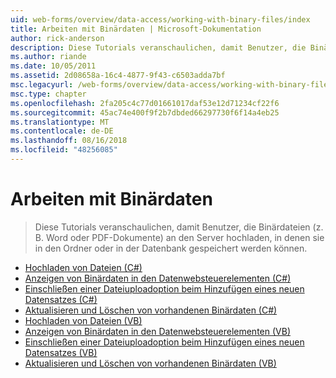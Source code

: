 ```yaml
---
uid: web-forms/overview/data-access/working-with-binary-files/index
title: Arbeiten mit Binärdaten | Microsoft-Dokumentation
author: rick-anderson
description: Diese Tutorials veranschaulichen, damit Benutzer, die Binärdateien (z. B. Word oder PDF-Dokumente) an den Server hochladen, in denen sie in den Ordner oder in der Datenbank gespeichert werden können.
ms.author: riande
ms.date: 10/05/2011
ms.assetid: 2d08658a-16c4-4877-9f43-c6503adda7bf
msc.legacyurl: /web-forms/overview/data-access/working-with-binary-files
msc.type: chapter
ms.openlocfilehash: 2fa205c4c77d01661017daf53e12d71234cf22f6
ms.sourcegitcommit: 45ac74e400f9f2b7dbded66297730f6f14a4eb25
ms.translationtype: MT
ms.contentlocale: de-DE
ms.lasthandoff: 08/16/2018
ms.locfileid: "48256085"
---
```

<a name="working-with-binary-files"></a>Arbeiten mit Binärdaten
====================
> Diese Tutorials veranschaulichen, damit Benutzer, die Binärdateien (z. B. Word oder PDF-Dokumente) an den Server hochladen, in denen sie in den Ordner oder in der Datenbank gespeichert werden können.


- [Hochladen von Dateien (C#)](uploading-files-cs.md)
- [Anzeigen von Binärdaten in den Datenwebsteuerelementen (C#)](displaying-binary-data-in-the-data-web-controls-cs.md)
- [Einschließen einer Dateiuploadoption beim Hinzufügen eines neuen Datensatzes (C#)](including-a-file-upload-option-when-adding-a-new-record-cs.md)
- [Aktualisieren und Löschen von vorhandenen Binärdaten (C#)](updating-and-deleting-existing-binary-data-cs.md)
- [Hochladen von Dateien (VB)](uploading-files-vb.md)
- [Anzeigen von Binärdaten in den Datenwebsteuerelementen (VB)](displaying-binary-data-in-the-data-web-controls-vb.md)
- [Einschließen einer Dateiuploadoption beim Hinzufügen eines neuen Datensatzes (VB)](including-a-file-upload-option-when-adding-a-new-record-vb.md)
- [Aktualisieren und Löschen von vorhandenen Binärdaten (VB)](updating-and-deleting-existing-binary-data-vb.md)

